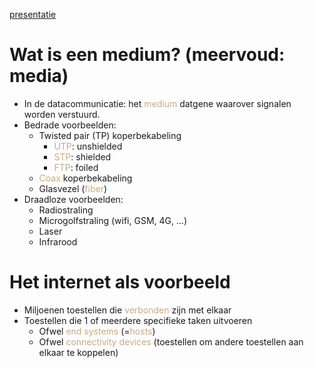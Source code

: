[presentatie](https://learning.ap.be/pluginfile.php/1957746/mod_resource/content/4/01%20-%20Theorie%20-%20Conceptueel%20overzicht%20van%20netwerken%20.pdf)

# Wat is een medium? (meervoud: media)
- In de datacommunicatie: het <span style="color:#c8ab83;">medium</span> datgene waarover signalen worden verstuurd.
- Bedrade voorbeelden:
	- Twisted pair (TP) koperbekabeling
		- <span style="color:#c8ab83;">UTP</span>: unshielded
		- <span style="color:#c8ab83;">STP</span>: shielded
		- <span style="color:#c8ab83;">FTP</span>: foiled
	- <span style="color:#c8ab83;">Coax</span> koperbekabeling
	- Glasvezel (<span style="color:#c8ab83;">fiber</span>)
- Draadloze voorbeelden:
	- Radiostraling
	- Microgolfstraling (wifi, GSM, 4G, ...)
	- Laser
	- Infrarood

# Het internet als voorbeeld
- Miljoenen toestellen die <span style="color:#c8ab83;">verbonden</span> zijn met elkaar
- Toestellen die 1 of meerdere specifieke taken uitvoeren
	- Ofwel <span style="color:#c8ab83;">end systems</span> (=<span style="color:#c8ab83;">hosts</span>)
	- Ofwel <span style="color:#c8ab83;">connectivity devices</span> (toestellen om andere toestellen aan elkaar te koppelen)
